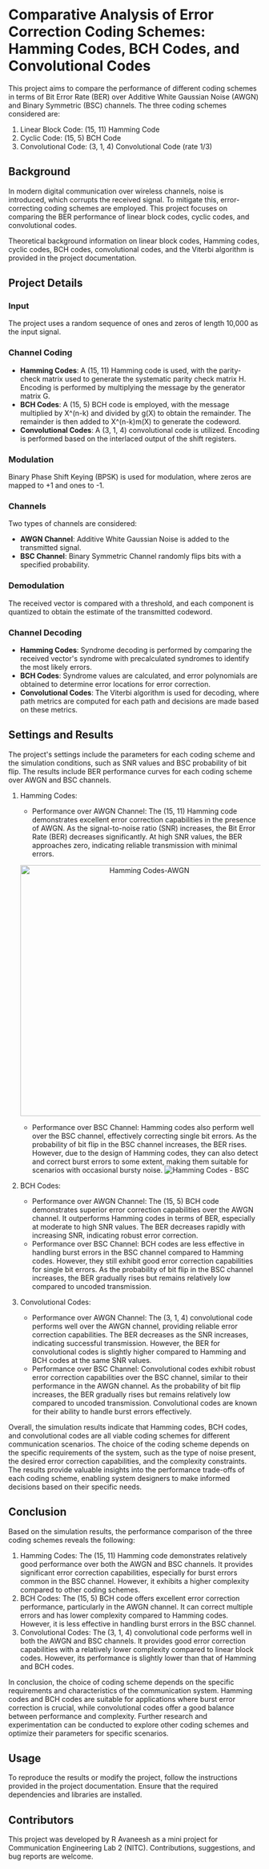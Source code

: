 # Comparative Analysis of Error Correction Coding Schemes: Hamming Codes, BCH Codes, and Convolutional Codes

This project aims to compare the performance of different coding schemes in terms of Bit Error Rate (BER) over Additive White Gaussian Noise (AWGN) and Binary Symmetric (BSC) channels. The three coding schemes considered are:

1. Linear Block Code: (15, 11) Hamming Code
2. Cyclic Code: (15, 5) BCH Code
3. Convolutional Code: (3, 1, 4) Convolutional Code (rate 1/3)

## Background

In modern digital communication over wireless channels, noise is introduced, which corrupts the received signal. To mitigate this, error-correcting coding schemes are employed. This project focuses on comparing the BER performance of linear block codes, cyclic codes, and convolutional codes.

Theoretical background information on linear block codes, Hamming codes, cyclic codes, BCH codes, convolutional codes, and the Viterbi algorithm is provided in the project documentation.

## Project Details

### Input
The project uses a random sequence of ones and zeros of length 10,000 as the input signal.

### Channel Coding
- **Hamming Codes**: A (15, 11) Hamming code is used, with the parity-check matrix used to generate the systematic parity check matrix H. Encoding is performed by multiplying the message by the generator matrix G.
- **BCH Codes**: A (15, 5) BCH code is employed, with the message multiplied by X^(n-k) and divided by g(X) to obtain the remainder. The remainder is then added to X^(n-k)m(X) to generate the codeword.
- **Convolutional Codes**: A (3, 1, 4) convolutional code is utilized. Encoding is performed based on the interlaced output of the shift registers.

### Modulation
Binary Phase Shift Keying (BPSK) is used for modulation, where zeros are mapped to +1 and ones to -1.

### Channels
Two types of channels are considered:
- **AWGN Channel**: Additive White Gaussian Noise is added to the transmitted signal.
- **BSC Channel**: Binary Symmetric Channel randomly flips bits with a specified probability.

### Demodulation
The received vector is compared with a threshold, and each component is quantized to obtain the estimate of the transmitted codeword.

### Channel Decoding
- **Hamming Codes**: Syndrome decoding is performed by comparing the received vector's syndrome with precalculated syndromes to identify the most likely errors.
- **BCH Codes**: Syndrome values are calculated, and error polynomials are obtained to determine error locations for error correction.
- **Convolutional Codes**: The Viterbi algorithm is used for decoding, where path metrics are computed for each path and decisions are made based on these metrics.

## Settings and Results

The project's settings include the parameters for each coding scheme and the simulation conditions, such as SNR values and BSC probability of bit flip. The results include BER performance curves for each coding scheme over AWGN and BSC channels.

1. Hamming Codes:
   - Performance over AWGN Channel: The (15, 11) Hamming code demonstrates excellent error correction capabilities in the presence of AWGN. As the signal-to-noise ratio (SNR) increases, the Bit Error Rate (BER) decreases significantly. At high SNR values, the BER approaches zero, indicating reliable transmission with minimal errors.
   <p align="center">
   <img src="https://github.com/avaneesh2001/Comparative-Analysis-of-Coding-Schemes-for-Error-Rate-Performance-in-AWGN-and-BSC-Channels/blob/main/images/Hamming_AWGN.png" alt="Hamming Codes-AWGN" width="500">
   </p>

   - Performance over BSC Channel: Hamming codes also perform well over the BSC channel, effectively correcting single bit errors. As the probability of bit flip in the BSC channel increases, the BER rises. However, due to the design of Hamming codes, they can also detect and correct burst errors to some extent, making them suitable for scenarios with occasional bursty noise.
   ![Hamming Codes - BSC](https://github.com/avaneesh2001/Comparative-Analysis-of-Coding-Schemes-for-Error-Rate-Performance-in-AWGN-and-BSC-Channels/blob/main/images/Hamming_BSC.png)

2. BCH Codes:
   - Performance over AWGN Channel: The (15, 5) BCH code demonstrates superior error correction capabilities over the AWGN channel. It outperforms Hamming codes in terms of BER, especially at moderate to high SNR values. The BER decreases rapidly with increasing SNR, indicating robust error correction.
   - Performance over BSC Channel: BCH codes are less effective in handling burst errors in the BSC channel compared to Hamming codes. However, they still exhibit good error correction capabilities for single bit errors. As the probability of bit flip in the BSC channel increases, the BER gradually rises but remains relatively low compared to uncoded transmission.

3. Convolutional Codes:
   - Performance over AWGN Channel: The (3, 1, 4) convolutional code performs well over the AWGN channel, providing reliable error correction capabilities. The BER decreases as the SNR increases, indicating successful transmission. However, the BER for convolutional codes is slightly higher compared to Hamming and BCH codes at the same SNR values.
   - Performance over BSC Channel: Convolutional codes exhibit robust error correction capabilities over the BSC channel, similar to their performance in the AWGN channel. As the probability of bit flip increases, the BER gradually rises but remains relatively low compared to uncoded transmission. Convolutional codes are known for their ability to handle burst errors effectively.

Overall, the simulation results indicate that Hamming codes, BCH codes, and convolutional codes are all viable coding schemes for different communication scenarios. The choice of the coding scheme depends on the specific requirements of the system, such as the type of noise present, the desired error correction capabilities, and the complexity constraints. The results provide valuable insights into the performance trade-offs of each coding scheme, enabling system designers to make informed decisions based on their specific needs.

## Conclusion

Based on the simulation results, the performance comparison of the three coding schemes reveals the following:

1. Hamming Codes: The (15, 11) Hamming code demonstrates relatively good performance over both the AWGN and BSC channels. It provides significant error correction capabilities, especially for burst errors common in the BSC channel. However, it exhibits a higher complexity compared to other coding schemes.
2. BCH Codes: The (15, 5) BCH code offers excellent error correction performance, particularly in the AWGN channel. It can correct multiple errors and has lower complexity compared to Hamming codes. However, it is less effective in handling burst errors in the BSC channel.
3. Convolutional Codes: The (3, 1, 4) convolutional code performs well in both the AWGN and BSC channels. It provides good error correction capabilities with a relatively lower complexity compared to linear block codes. However, its performance is slightly lower than that of Hamming and BCH codes.

In conclusion, the choice of coding scheme depends on the specific requirements and characteristics of the communication system. Hamming codes and BCH codes are suitable for applications where burst error correction is crucial, while convolutional codes offer a good balance between performance and complexity. Further research and experimentation can be conducted to explore other coding schemes and optimize their parameters for specific scenarios.

## Usage

To reproduce the results or modify the project, follow the instructions provided in the project documentation. Ensure that the required dependencies and libraries are installed.

## Contributors

This project was developed by R Avaneesh as a mini project for Communication Engineering Lab 2 (NITC). Contributions, suggestions, and bug reports are welcome.
